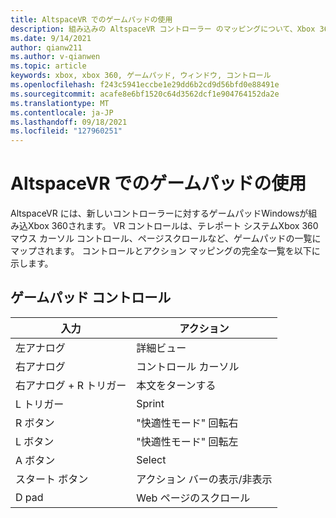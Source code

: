 ```yaml
---
title: AltspaceVR でのゲームパッドの使用
description: 組み込みの AltspaceVR コントローラー のマッピングについて、Xbox 360とゲームパッド コントローラーについて学習します。
ms.date: 9/14/2021
author: qianw211
ms.author: v-qianwen
ms.topic: article
keywords: xbox, xbox 360, ゲームパッド, ウィンドウ, コントロール
ms.openlocfilehash: f243c5941eccbe1e29dd6b2cd9d56bfd0e88491e
ms.sourcegitcommit: acafe8e6bf1520c64d3562dcf1e904764152da2e
ms.translationtype: MT
ms.contentlocale: ja-JP
ms.lasthandoff: 09/18/2021
ms.locfileid: "127960251"
---
```

# <a name="using-a-gamepad-in-altspacevr"></a>AltspaceVR でのゲームパッドの使用

AltspaceVR には、新しいコントローラーに対するゲームパッドWindowsが組み込Xbox 360されます。 VR コントロールは、テレポート システムXbox 360マウス カーソル コントロール、ページスクロールなど、ゲームパッドの一覧にマップされます。 コントロールとアクション マッピングの完全な一覧を以下に示します。

## <a name="gamepad-controls"></a>ゲームパッド コントロール

| 入力 | アクション |
|---|---|
| 左アナログ | 詳細ビュー |
| 右アナログ | コントロール カーソル |
| 右アナログ + R トリガー | 本文をターンする |
| L トリガー | Sprint |
| R ボタン | "快適性モード" 回転右 |
| L ボタン | "快適性モード" 回転左 |
| A ボタン | Select |
| スタート ボタン | アクション バーの表示/非表示 |
| D pad | Web ページのスクロール |